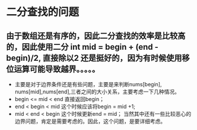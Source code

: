 # 二分查找的问题
## 由于数组还是有序的，因此二分查找的效率是比较高的，因此使用二分 int mid = begin + (end - begin)/2, 直接除以2 还是挺好的，因为有时候使用移位运算可能导致越界。。。。。
- 主要是对于边界条件还是有些问题，主要是来判断nums[begin], nums[mid],nums[end],三者之间的大小关系，主要考虑一下几种情况。
- begin <= mid < end 直接返回begin；
- end < begin < mid 这个时候应该将begin = mid +1;
- mid < end < begin 这个时候更新end = mid；
当然其中还有一些比较恶心的边界问题，肯定是需要考虑的。因此，这个问题，是要详细考虑。
